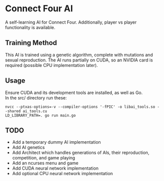 # Connect Four AI
A self-learning AI for Connect Four. Additionally, player vs player functionality is available.

## Training Method
This AI is trained using a genetic algorithm, complete with mutations and sexual reproduction. The AI runs partially on CUDA, so an NVIDIA card is required (possible CPU implementation later).

## Usage
Ensure CUDA and its development tools are installed, as well as Go.<br>
In the src/ directory run these:
```
nvcc --ptxas-options=-v --compiler-options '-fPIC' -o libai_tools.so --shared ai_tools.cu
LD_LIBRARY_PATH=. go run main.go
```

## TODO
- Add a temporary dummy AI implementation
- Add AI genetics
- Add Architect which handles generations of AIs, their reproduction, competition, and game playing
- Add an ncurses menu and game
- Add CUDA neural network implementation
- Add optional CPU neural network implementation


